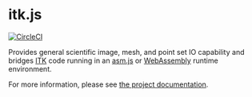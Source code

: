 itk.js
======

[![CircleCI](https://img.shields.io/circleci/project/github/InsightSoftwareConsortium/itk-js/master.svg)](https://circleci.com/gh/InsightSoftwareConsortium/itk-js)

Provides general scientific image, mesh, and point set IO capability and bridges
[ITK](https://itk.org) code running in an
[asm.js](http://asmjs.org/) or [WebAssembly](http://webassembly.org/)
runtime environment.

For more information, please see [the project
documentation](https://insightsoftwareconsortium.github.io/itk-js/).

